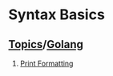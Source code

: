 # Syntax Basics

## [Topics](../../../topics.md)/[Golang](../index.md)

1. [Print Formatting](1_print_formatting.md)

